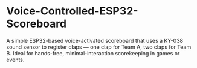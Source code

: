 # Voice-Controlled-ESP32-Scoreboard
A simple ESP32-based voice-activated scoreboard that uses a KY-038 sound sensor to register claps — one clap for Team A, two claps for Team B. Ideal for hands-free, minimal-interaction scorekeeping in games or events.
